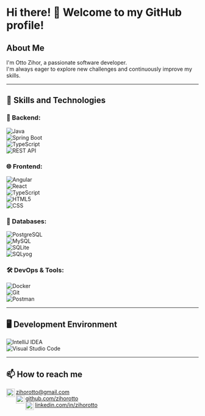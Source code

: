 # Hi there! 👋 Welcome to my GitHub profile!

## About Me

I'm Otto Zihor, a passionate software developer.  
I'm always eager to explore new challenges and continuously improve my skills.

---

## 🚀 Skills and Technologies

### 🧠 Backend:
![Java](https://img.shields.io/badge/Java-ED8B00?style=for-the-badge&logo=java&logoColor=white)  
![Spring Boot](https://img.shields.io/badge/Spring_Boot-6DB33F?style=for-the-badge&logo=spring-boot&logoColor=white)  
![TypeScript](https://img.shields.io/badge/TypeScript-3178C6?style=for-the-badge&logo=typescript&logoColor=white)  
![REST API](https://img.shields.io/badge/REST-02569B?style=for-the-badge&logo=rest&logoColor=white)

### 🌐 Frontend:
![Angular](https://img.shields.io/badge/Angular-DD0031?style=for-the-badge&logo=angular&logoColor=white)  
![React](https://img.shields.io/badge/React-20232A?style=for-the-badge&logo=react&logoColor=61DAFB)  
![TypeScript](https://img.shields.io/badge/TypeScript-3178C6?style=for-the-badge&logo=typescript&logoColor=white)  
![HTML5](https://img.shields.io/badge/HTML5-E34F26?style=for-the-badge&logo=html5&logoColor=white)  
![CSS](https://img.shields.io/badge/CSS-1572B6?style=for-the-badge&logo=css3&logoColor=white)

### 💾 Databases:
![PostgreSQL](https://img.shields.io/badge/PostgreSQL-336791?style=for-the-badge&logo=postgresql&logoColor=white)  
![MySQL](https://img.shields.io/badge/MySQL-4479A1?style=for-the-badge&logo=mysql&logoColor=white)  
![SQLite](https://img.shields.io/badge/SQLite-003B57?style=for-the-badge&logo=sqlite&logoColor=white)  
![SQLyog](https://img.shields.io/badge/SQLyog-0099CC?style=for-the-badge&logo=data&logoColor=white)  

### 🛠️ DevOps & Tools:
![Docker](https://img.shields.io/badge/Docker-2496ED?style=for-the-badge&logo=docker&logoColor=white)  
![Git](https://img.shields.io/badge/Git-F05032?style=for-the-badge&logo=git&logoColor=white)  
![Postman](https://img.shields.io/badge/Postman-FF6C37?style=for-the-badge&logo=postman&logoColor=white)

---

## 🖥️ Development Environment

![IntelliJ IDEA](https://img.shields.io/badge/IntelliJ_IDEA-000000?style=for-the-badge&logo=intellij-idea&logoColor=white)  
![Visual Studio Code](https://img.shields.io/badge/Visual_Studio_Code-007ACC?style=for-the-badge&logo=visual-studio-code&logoColor=white)

---

## 📫 How to reach me

[<img align="left" alt="Otto Zihor | Email" width="22px" src="https://cdn.jsdelivr.net/npm/simple-icons@v3/icons/gmail.svg" />](mailto:zihorotto@gmail.com) zihorotto@gmail.com  
[<img align="left" alt="Otto Zihor | GitHub" width="22px" src="https://raw.githubusercontent.com/peterthehan/peterthehan/25fe7193e0f257bcad641daa7d9af9ff778f2634/assets/github.svg" />](https://github.com/zihorotto) [github.com/zihorotto](https://github.com/zihorotto)  
[<img align="left" alt="Otto Zihor | LinkedIn" width="22px" src="https://raw.githubusercontent.com/peterthehan/peterthehan/25fe7193e0f257bcad641daa7d9af9ff778f2634/assets/linkedin.svg" />](https://www.linkedin.com/in/zihorotto) [linkedin.com/in/zihorotto](https://www.linkedin.com/in/zihorotto)
